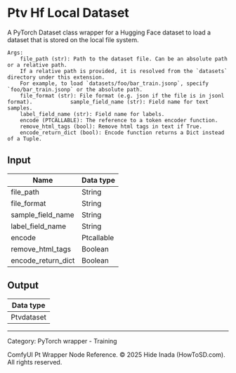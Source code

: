 # Ptv Hf Local Dataset
A PyTorch Dataset class wrapper for a Hugging Face dataset to load a dataset that is stored on the local file system.

    Args:  
        file_path (str): Path to the dataset file. Can be an absolute path or a relative path.  
        If a relative path is provided, it is resolved from the `datasets` directory under this extension.  
        For example, to load `datasets/foo/bar_train.jsonp`, specify `foo/bar_train.jsonp` or the absolute path.
        file_format (str): File format (e.g. json if the file is in jsonl format).            sample_field_name (str): Field name for text samples.
        label_field_name (str): Field name for labels.
        encode (PTCALLABLE): The reference to a token encoder function.
        remove_html_tags (bool): Remove html tags in text if True.
        encode_return_dict (bool): Encode function returns a Dict instead of a Tuple.

## Input
| Name | Data type |
|---|---|
| file_path | String |
| file_format | String |
| sample_field_name | String |
| label_field_name | String |
| encode | Ptcallable |
| remove_html_tags | Boolean |
| encode_return_dict | Boolean |

## Output
| Data type |
|---|
| Ptvdataset |

<HR>
Category: PyTorch wrapper - Training

ComfyUI Pt Wrapper Node Reference. © 2025 Hide Inada (HowToSD.com). All rights reserved.

